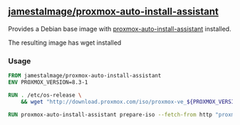 ## [jamestalmage/proxmox-auto-install-assistant](https://github.com/jamestalmage/proxmox-auto-install-assistant-container) 

Provides a Debian base image with [proxmox-auto-install-assistant](https://pve.proxmox.com/wiki/Automated_Installation#Assistant_Tool) installed.

The resulting image has wget installed

### Usage

```dockerfile
FROM jamestalmage/proxmox-auto-install-assistant
ENV PROXMOX_VERSION=8.3-1

RUN . /etc/os-release \
    && wget "http://download.proxmox.com/iso/proxmox-ve_${PROXMOX_VERSION}.iso"

RUN proxmox-auto-install-assistant prepare-iso --fetch-from http "proxmox-ve_${PROXMOX_VERSION}.iso" --url http://example.org/answerfile/proxmox
```